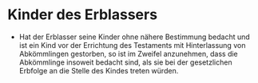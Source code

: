 # Kinder des Erblassers

- Hat der Erblasser seine Kinder ohne nähere Bestimmung bedacht und ist ein Kind vor der Errichtung des Testaments mit Hinterlassung von Abkömmlingen gestorben, so ist im Zweifel anzunehmen, dass die Abkömmlinge insoweit bedacht sind, als sie bei der gesetzlichen Erbfolge an die Stelle des Kindes treten würden.

